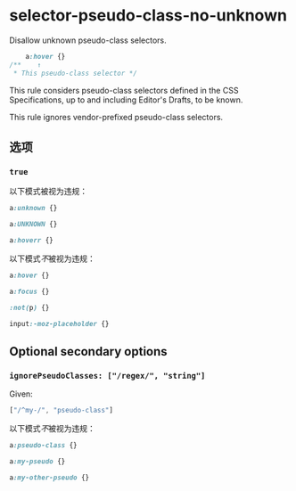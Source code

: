 # selector-pseudo-class-no-unknown

Disallow unknown pseudo-class selectors.

```css
    a:hover {}
/**    ↑
 * This pseudo-class selector */
```

This rule considers pseudo-class selectors defined in the CSS Specifications, up to and including Editor's Drafts, to be known.

This rule ignores vendor-prefixed pseudo-class selectors.

## 选项

### `true`

以下模式被视为违规：

```css
a:unknown {}
```

```css
a:UNKNOWN {}
```

```css
a:hoverr {}
```

以下模式*不*被视为违规：

```css
a:hover {}
```

```css
a:focus {}
```

```css
:not(p) {}
```

```css
input:-moz-placeholder {}
```

## Optional secondary options

### `ignorePseudoClasses: ["/regex/", "string"]`

Given:

```js
["/^my-/", "pseudo-class"]
```

以下模式*不*被视为违规：

```css
a:pseudo-class {}
```

```css
a:my-pseudo {}
```

```css
a:my-other-pseudo {}
```
